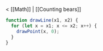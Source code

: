 < [[Math]] | [[Counting bears]]

```js
function drawLine(x1, x2) {
  for (let x = x1; x <= x2; x++) {
    drawPoint(x, 0);
  }
}
```
